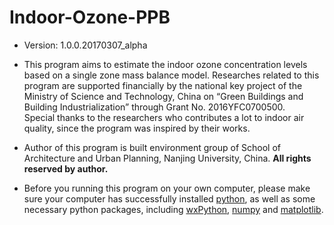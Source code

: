# Indoor-Ozone-PPB
 - Version: 1.0.0.20170307_alpha

 - This program aims to estimate the indoor ozone concentration levels based on a single zone mass balance model. Researches related to this program are supported financially by the national key project of the Ministry of Science and Technology, China on “Green Buildings and Building Industrialization” through Grant No. 2016YFC0700500. Special thanks to the researchers who contributes a lot to indoor air quality, since the program was inspired by their works. 

 - Author of this program is built environment group of School of Architecture and Urban Planning, Nanjing University, China. **All rights reserved by author.**

 - Before you running this program on your own computer, please make sure your computer has successfully installed [python](https://www.python.org/), as well as some necessary python packages, including [wxPython](https://www.wxpython.org), [numpy](http://www.numpy.org/) and [matplotlib](http://matplotlib.org/).
